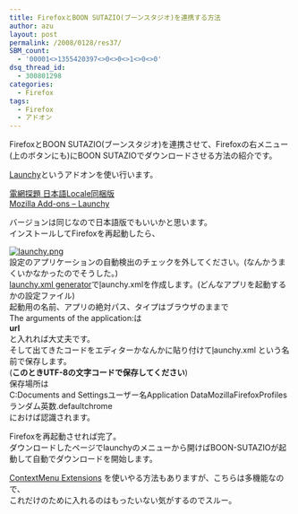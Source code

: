 ```yaml
---
title: FirefoxとBOON SUTAZIO(ブーンスタジオ)を連携する方法
author: azu
layout: post
permalink: /2008/0128/res37/
SBM_count:
  - '00001<>1355420397<>0<>0<>1<>0<>0'
dsq_thread_id:
  - 300801298
categories:
  - Firefox
tags:
  - Firefox
  - アドオン
---
```

<p>FirefoxとBOON SUTAZIO(ブーンスタジオ)を連携させて、Firefoxの右メニュー<br />
(上のボタンにも)にBOON SUTAZIOでダウンロードさせる方法の紹介です。</p>
<p><a href="https://addons.mozilla.org/ja/firefox/addon/81/" class="no">Launchy</a>というアドオンを使い行います。</p>
<p><a href="http://mozilla.seesaa.net/article/2085037.html">電網探題 日本語Locale同梱版</a><br />
<a href="https://addons.mozilla.org/ja/firefox/addon/81/" class="no">Mozilla Add-ons &#8211; Launchy</a></p>
<p>バージョンは同じなので日本語版でもいいかと思います。<br />
インストールしてFirefoxを再起動したら、</p>
<p><a href="http://wordpress.local/wp-content/uploads/2008/01/launchy.png" title="launchy.png"><img src="http://wordpress.local/wp-content/uploads/2008/01/launchy.thumbnail.png" alt="launchy.png" /></a><br />
設定のアプリケーションの自動検出のチェックを外してください。(なんかうまくいかなかったのでそうした。)<br />
<a href="http://gemal.dk/mozilla/launchy-xmlfile.html">launchy.xml generator</a>で<a href="http://wordpress.local/wp-content/uploads/2008/01/launchy.xml" title="launchy.xml">l</a>aunchy.xmlを作成します。(どんなアプリを起動するかの設定ファイル)<br />
起動用の名前、アプリの絶対パス、タイプはブラウザのままで<br />
The arguments of the application:は<strong><br />
url</strong><br />
と入れれば大丈夫です。<br />
そして出てきたコードをエディターかなんかに貼り付けて<a href="http://wordpress.local/wp-content/uploads/2008/01/launchy.xml" title="launchy.xml">l</a>aunchy.xml という名前で保存します。<br />
(<strong>このときUTF-8の文字コードで保存してください</strong>)<br />
保存場所は<br />
C:Documents and Settings<span class="keyword">ユーザー</span>名Application Data<span class="keyword">Mozilla</span><span class="keyword">Firefox</span>Profilesランダム英数.defaultchrome<br />
におけば認識されます。</p>
<p>Firefoxを再起動させれば完了。<br />
ダウンロードしたページでlaunchyのメニューから開けばBOON-SUTAZIOが起動して自動でダウンロードを開始します。<a href="http://piro.sakura.ne.jp/xul/ctxextensions/"></a></p>
<p><a href="http://piro.sakura.ne.jp/xul/ctxextensions/">ContextMenu Extensions</a> を使いやる方法もありますが、こちらは多機能なので、<br />
これだけのために入れるのはもったいない気がするのでスルー。</p>
